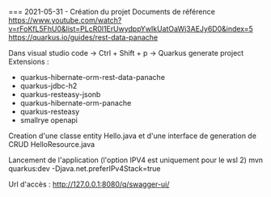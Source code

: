 === 2021-05-31 - Création du projet
Documents de référence
https://www.youtube.com/watch?v=rFoKfL5FhU0&list=PLcR0l1ErUwydppYwIkUatOaWj3AEJy6D0&index=5
https://quarkus.io/guides/rest-data-panache

Dans visual studio code -> Ctrl + Shift + p -> Quarkus generate project
Extensions : 
- quarkus-hibernate-orm-rest-data-panache
- quarkus-jdbc-h2
- quarkus-resteasy-jsonb
- quarkus-hibernate-orm-panache
- quarkus-resteasy
- smallrye openapi


Creation d'une classe entity Hello.java et d'une interface de generation de CRUD HelloResource.java
 
Lancement de l'application (l'option IPV4 est uniquement pour le wsl 2)
mvn quarkus:dev -Djava.net.preferIPv4Stack=true

Url d'accès : http://127.0.0.1:8080/q/swagger-ui/
